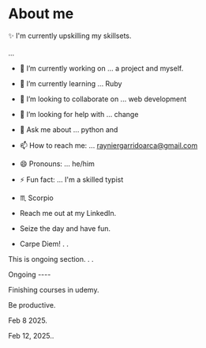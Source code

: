# About me

:sparkles: I'm currently upskilling my skillsets. <br> <br> ...

- 🔭 I’m currently working on ... a project and myself.
- 🌱 I’m currently learning ... Ruby
- 👯 I’m looking to collaborate on ... web development
- 🤔 I’m looking for help with ... change
- 💬 Ask me about ... python and
- 📫 How to reach me: ... rayniergarridoarca@gmail.com
- 😄 Pronouns: ... he/him
- ⚡ Fun fact: ... I'm a skilled typist
- ♏ Scorpio

- Reach me out at my LinkedIn.
- Seize the day and have fun.
- Carpe Diem! . . 

This is ongoing section. . .

Ongoing ----

Finishing courses in udemy.

Be productive.

Feb 8 2025.

Feb 12, 2025..

<!-- Hey be consistent and be yourself.

Finish..
On time..
